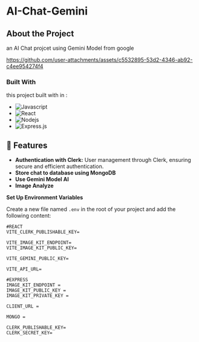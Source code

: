 # AI-Chat-Gemini

## About the Project


an AI Chat projcet using Gemini Model from google 

https://github.com/user-attachments/assets/c5532895-53d2-4346-ab92-c4ee954274f4



### Built With

this project built with in :

* ![Javascript](https://img.shields.io/badge/Javascript-F0DB4F?style=for-the-badge&labelColor=black&logo=javascript&logoColor=F0DB4F)
* ![React](https://img.shields.io/badge/-React-61DBFB?style=for-the-badge&labelColor=black&logo=react&logoColor=61DBFB)
* ![Nodejs](https://img.shields.io/badge/Nodejs-3C873A?style=for-the-badge&labelColor=black&logo=node.js&logoColor=3C873A)
* ![Express.js](https://img.shields.io/badge/Express.js-000000?style=for-the-badge&logo=express&logoColor=white)

## <a name="features">🔋 Features</a>

- **Authentication with Clerk:** User management through Clerk, ensuring secure and efficient authentication.
- **Store chat to database using MongoDB**
- **Use Gemini Model AI**
- **Image Analyze**

**Set Up Environment Variables**

Create a new file named `.env` in the root of your project and add the following content:

```env
#REACT
VITE_CLERK_PUBLISHABLE_KEY=

VITE_IMAGE_KIT_ENDPOINT= 
VITE_IMAGE_KIT_PUBLIC_KEY= 

VITE_GEMINI_PUBLIC_KEY= 

VITE_API_URL= 

#EXPRESS
IMAGE_KIT_ENDPOINT = 
IMAGE_KIT_PUBLIC_KEY = 
IMAGE_KIT_PRIVATE_KEY = 

CLIENT_URL = 

MONGO = 

CLERK_PUBLISHABLE_KEY=
CLERK_SECRET_KEY=
```
